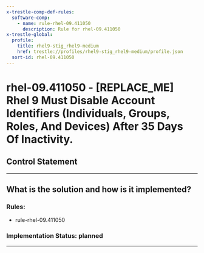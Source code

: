 ```yaml
---
x-trestle-comp-def-rules:
  software-comp:
    - name: rule-rhel-09.411050
      description: Rule for rhel-09.411050
x-trestle-global:
  profile:
    title: rhel9-stig_rhel9-medium
    href: trestle://profiles/rhel9-stig_rhel9-medium/profile.json
  sort-id: rhel-09.411050
---
```


# rhel-09.411050 - \[REPLACE_ME\] Rhel 9 Must Disable Account Identifiers (Individuals, Groups, Roles, And Devices) After 35 Days Of Inactivity.

## Control Statement

______________________________________________________________________

## What is the solution and how is it implemented?

<!-- For implementation status enter one of: implemented, partial, planned, alternative, not-applicable -->

<!-- Note that the list of rules under ### Rules: is read-only and changes will not be captured after assembly to JSON -->

<!-- Add control implementation description here for control: rhel-09.411050 -->

### Rules:

  - rule-rhel-09.411050

### Implementation Status: planned

______________________________________________________________________
